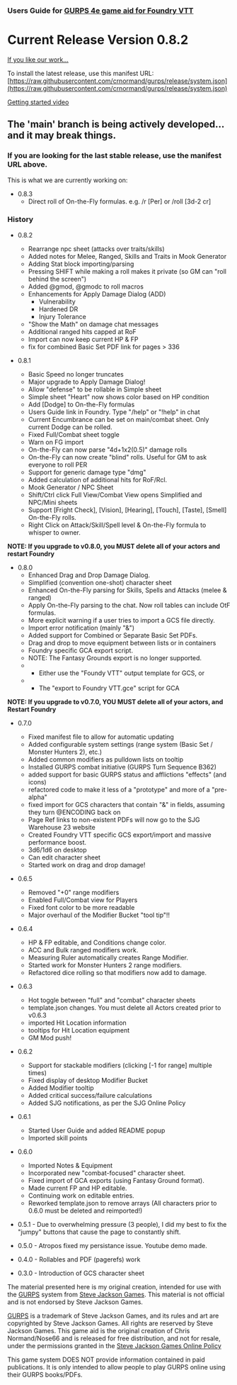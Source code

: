 ### Users Guide for [GURPS 4e game aid for Foundry VTT](https://bit.ly/2JaSlQd)

# Current Release Version 0.8.2
[If you like our work...](https://ko-fi.com/crnormand)

To install the latest release, use this manifest URL:   
[https://raw.githubusercontent.com/crnormand/gurps/release/system.json](https://raw.githubusercontent.com/crnormand/gurps/release/system.json)

[Getting started video](https://youtu.be/FUqtOkdyBCo)

## The 'main' branch is being actively developed... and it may break things.   
### If you are looking for the last stable release, use the manifest URL above.

This is what we are currently working on:
- 0.8.3
    - Direct roll of On-the-Fly formulas.  e.g. /r [Per] or /roll [3d-2 cr]

### History
- 0.8.2
    - Rearrange npc sheet (attacks over traits/skills)
    - Added notes for Melee, Ranged, Skills and Traits in Mook Generator
    - Adding Stat block importing/parsing
    - Pressing SHIFT while making a roll makes it private (so GM can "roll behind the screen")
    - Added @gmod, @gmodc to roll macros
    - Enhancements for Apply Damage Dialog (ADD)
      - Vulnerability
      - Hardened DR
      - Injury Tolerance
    - "Show the Math" on damage chat messages
    - Additional ranged hits capped at RoF
    - Import can now keep current HP & FP
    - fix for combined Basic Set PDF link for pages > 336

- 0.8.1
    - Basic Speed no longer truncates
    - Major upgrade to Apply Damage Dialog!
    - Allow "defense" to be rollable in Simple sheet
    - Simple sheet "Heart" now shows color based on HP condition
    - Add [Dodge] to On-the-Fly formulas
    - Users Guide link in Foundry.   Type "/help" or "!help" in chat
    - Current Encumbrance can be set on main/combat sheet.   Only current Dodge can be rolled.
    - Fixed Full/Combat sheet toggle
    - Warn on FG import
    - On-the-Fly can now parse "4d+1x2(0.5)" damage rolls
    - On-the-Fly can now create "blind" rolls.   Useful for GM to ask everyone to roll PER
    - Support for generic damage type "dmg"
    - Added calculation of additional hits for RoF/Rcl.
    - Mook Generator / NPC Sheet
    - Shift/Ctrl click Full View/Combat View opens Simplified and NPC/Mini sheets
    - Support [Fright Check], [Vision], [Hearing], [Touch], [Taste], [Smell] On-the-Fly rolls.
    - Right Click on Attack/Skill/Spell level & On-the-Fly formula to whisper to owner.
		
**NOTE: If you upgrade to v0.8.0, you MUST delete all of your actors and restart Foundry**
- 0.8.0
    - Enhanced Drag and Drop Damage Dialog.
    - Simplified (convention one-shot) character sheet
    - Enhanced On-the-Fly parsing for Skills, Spells and Attacks (melee & ranged)
    - Apply On-the-Fly parsing to the chat.   Now roll tables can include OtF formulas.
    - More explicit warning if a user tries to import a GCS file directly.
    - Import error notification (mainly "&")
    - Added support for Combined or Separate Basic Set PDFs.
    - Drag and drop to move equipment between lists or in containers
    - Foundry specific GCA export script.    
    - NOTE:   The Fantasy Grounds export is no longer supported.   
    - - Either use the "Foundy VTT" output template for GCS, or
    - - The "export to Foundry VTT.gce" script for GCA	
    
**NOTE: If you upgrade to v0.7.0, YOU MUST delete all of your actors, and Restart Foundry**

- 0.7.0
    - Fixed manifest file to allow for automatic updating
    - Added configurable system settings (range system (Basic Set / Monster Hunters 2), etc.)
    - Added common modifiers as pulldown lists on tooltip
    - Installed GURPS combat initiative (GURPS Turn Sequence B362)
    - added support for basic GURPS status and afflictions "effects" (and icons)
    - refactored code to make it less of a "prototype" and more of a "pre-alpha"
    - fixed import for GCS characters that contain "&" in fields, assuming they turn @ENCODING back on
    - Page Ref links to non-existent PDFs will now go to the SJG Warehouse 23 website
    - Created Foundry VTT specific GCS export/import and massive performance boost.
    - 3d6/1d6 on desktop
    - Can edit character sheet
    - Started work on drag and drop damage!
    
- 0.6.5
    - Removed "+0" range modifiers
    - Enabled Full/Combat view for Players
    - Fixed font color to be more readable
    - Major overhaul of the Modifier Bucket "tool tip"!!
- 0.6.4
    - HP & FP editable, and Conditions change color.
    - ACC and Bulk ranged modifiers work.
    - Measuring Ruler automatically creates Range Modifier.
    - Started work for Monster Hunters 2 range modifiers.
    - Refactored dice rolling so that modifiers now add to damage.
- 0.6.3
    - Hot toggle between "full" and "combat" character sheets
    - template.json changes.   You must delete all Actors created prior to v0.6.3
    - imported Hit Location information
    - tooltips for Hit Location equipment
    - GM Mod push!
- 0.6.2
    - Support for stackable modifiers (clicking [-1 for range] multiple times)
    - Fixed display of desktop Modifier Bucket
    - Added Modifier tooltip
    - Added critical success/failure calculations
    - Added SJG notifications, as per the SJG Online Policy
- 0.6.1
    - Started User Guide and added README popup
    - Imported skill points
- 0.6.0 
    - Imported Notes & Equipment
    - Incorporated new "combat-focused" character sheet.  
    -	Fixed import of GCA exports (using Fantasy Ground format).   
    - Made current FP and HP editable.
    -	Continuing work on editable entries.   
    -	Reworked template.json to remove arrays (All characters prior to 0.6.0 must be deleted and reimported!)
- 0.5.1 - Due to overwhelming pressure (3 people), I did my best to fix the "jumpy" buttons that cause the page to constantly shift.
- 0.5.0 - Atropos fixed my persistance issue.   Youtube demo made.
- 0.4.0 - Rollables and PDF (pagerefs) work
- 0.3.0 - Introduction of GCS character sheet

The material presented here is my original creation, intended for use with the [GURPS](http://www.sjgames.com/gurps) system from [Steve Jackson Games](ttp://www.sjgames.com). This material is not official and is not endorsed by Steve Jackson Games.

[GURPS](http://www.sjgames.com/gurps) is a trademark of Steve Jackson Games, and its rules and art are copyrighted by Steve Jackson Games. All rights are reserved by Steve Jackson Games. This game aid is the original creation of Chris Normand/Nose66 and is released for free distribution, and not for resale, under the permissions granted in the [Steve Jackson Games Online Policy](http://www.sjgames.com/general/online_policy.html)

This game system DOES NOT provide information contained in paid publications.   It is only intended to allow people to play GURPS online using their GURPS books/PDFs.

